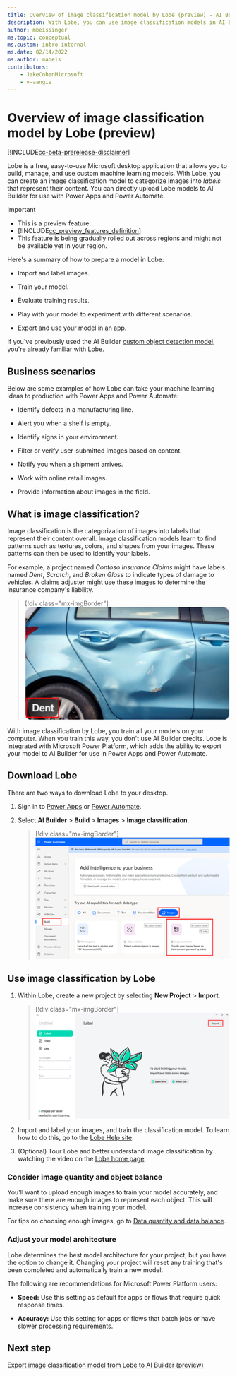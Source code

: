 ```yaml
---
title: Overview of image classification model by Lobe (preview) - AI Builder | Microsoft Docs
description: With Lobe, you can use image classification models in AI Builder to categorize images and add intelligence to your apps.
author: mbeissinger
ms.topic: conceptual
ms.custom: intro-internal
ms.date: 02/14/2022
ms.author: mabeis
contributors:
    - JakeCohenMicrosoft
    - v-aangie
---
```


# Overview of image classification model by Lobe (preview)

[!INCLUDE[cc-beta-prerelease-disclaimer](./includes/cc-beta-prerelease-disclaimer.md)]

Lobe is a free, easy-to-use Microsoft desktop application that allows you to build, manage, and use custom machine learning models. With Lobe, you can create an image classification model to categorize images into *labels* that represent their content. You can directly upload Lobe models to AI Builder for use with Power Apps and Power Automate.

> [!IMPORTANT]
> - This is a preview feature.
> - [!INCLUDE[cc_preview_features_definition](includes/cc-preview-features-definition.md)]
> - This feature is being gradually rolled out across regions and might not be available yet in your region.

Here's a summary of how to prepare a model in Lobe:

- Import and label images.

- Train your model.

- Evaluate training results.

- Play with your model to experiment with different scenarios.

- Export and use your model in an app.

If you've previously used the AI Builder [custom object detection model](object-detection-overview.md), you're already familiar with Lobe.

## Business scenarios

Below are some examples of how Lobe can take your machine learning ideas to production with Power Apps and Power Automate:

- Identify defects in a manufacturing line.

- Alert you when a shelf is empty.

- Identify signs in your environment.

- Filter or verify user-submitted images based on content.

- Notify you when a shipment arrives.

- Work with online retail images.

- Provide information about images in the field.

## What is image classification?

Image classification is the categorization of images into labels that represent their content overall. Image classification models learn to find patterns such as textures, colors, and shapes from your images. These patterns can then be used to identify your labels.

For example, a project named *Contoso Insurance Claims* might have labels named *Dent*, *Scratch*, and *Broken Glass* to indicate types of damage to vehicles. A claims adjuster might use these images to determine the insurance company's liability.

> [!div class="mx-imgBorder"]
> ![Screenshot of a car dent image in the vehicle label.](media/lobe-overview/dent.png "Car dent image in the vehicle label")

With image classification by Lobe, you train all your models on your computer. When you train this way, you don't use AI Builder credits. Lobe is integrated with Microsoft Power Platform, which adds the ability to export your model to AI Builder for use in Power Apps and Power Automate.

## Download Lobe

There are two ways to download Lobe to your desktop. 

1. Sign in to [Power Apps](https://make.powerapps.com) or [Power Automate](https://flow.microsoft.com/).

1. Select **AI Builder** > **Build** > **Images** > **Image classification**.

    > [!div class="mx-imgBorder"]
    > ![Screenshot of Image Classification](media/lobe-overview/lobe-tile.png "Image Classification")



## Use image classification by Lobe

1. Within Lobe, create a new project by selecting **New Project** > **Import**.

    > [!div class="mx-imgBorder"]
    > ![Screenshot of Lobe import screen.](media/lobe-overview/lobe-splash.png "Lobe import screen")

1. Import and label your images, and train the classification model. To learn how to do this, go to the [Lobe Help site](https://www.lobe.ai/docs/welcome/welcome).

1. (Optional) Tour Lobe and better understand image classification by watching the video on the [Lobe home page](https://www.lobe.ai/).

### Consider image quantity and object balance

You'll want to upload enough images to train your model accurately, and make sure there are enough images to represent each object. This will increase consistency when training your model.

For tips on choosing enough images, go to [Data quantity and data balance](collect-images.md#data-quantity-and-data-balance).

### Adjust your model architecture

Lobe determines the best model architecture for your project, but you have the option to change it. Changing your project will reset any training that's been completed and automatically train a new model.

The following are recommendations for Microsoft Power Platform users:

- **Speed:** Use this setting as default for apps or flows that require quick response times.

- **Accuracy:** Use this setting for apps or flows that batch jobs or have slower processing requirements.

## Next step

[Export image classification model from Lobe to AI Builder (preview)](lobe-export.md)
